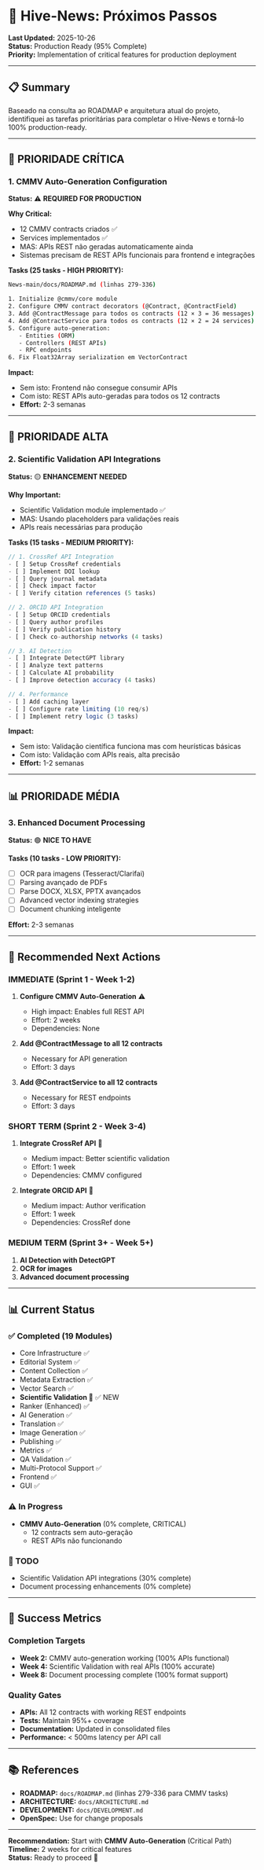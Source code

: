 # 🎯 Hive-News: Próximos Passos

**Last Updated:** 2025-10-26  
**Status:** Production Ready (95% Complete)  
**Priority:** Implementation of critical features for production deployment

---

## 📋 Summary

Baseado na consulta ao ROADMAP e arquitetura atual do projeto, identifiquei as tarefas prioritárias para completar o Hive-News e torná-lo 100% production-ready.

---

## 🚨 PRIORIDADE CRÍTICA

### 1. CMMV Auto-Generation Configuration

**Status:** ⚠️ **REQUIRED FOR PRODUCTION**

**Why Critical:**
- 12 CMMV contracts criados ✅
- Services implementados ✅
- MAS: APIs REST não geradas automaticamente ainda
- Sistemas precisam de REST APIs funcionais para frontend e integrações

**Tasks (25 tasks - HIGH PRIORITY):**

```bash
News-main/docs/ROADMAP.md (linhas 279-336)

1. Initialize @cmmv/core module
2. Configure CMMV contract decorators (@Contract, @ContractField)
3. Add @ContractMessage para todos os contracts (12 × 3 = 36 messages)
4. Add @ContractService para todos os contracts (12 × 2 = 24 services)
5. Configure auto-generation:
   - Entities (ORM)
   - Controllers (REST APIs)
   - RPC endpoints
6. Fix Float32Array serialization em VectorContract
```

**Impact:**
- Sem isto: Frontend não consegue consumir APIs
- Com isto: REST APIs auto-geradas para todos os 12 contracts
- **Effort:** 2-3 semanas

---

## 🧬 PRIORIDADE ALTA

### 2. Scientific Validation API Integrations

**Status:** 🟡 **ENHANCEMENT NEEDED**

**Why Important:**
- Scientific Validation module implementado ✅
- MAS: Usando placeholders para validações reais
- APIs reais necessárias para produção

**Tasks (15 tasks - MEDIUM PRIORITY):**

```typescript
// 1. CrossRef API Integration
- [ ] Setup CrossRef credentials
- [ ] Implement DOI lookup
- [ ] Query journal metadata
- [ ] Check impact factor
- [ ] Verify citation references (5 tasks)

// 2. ORCID API Integration  
- [ ] Setup ORCID credentials
- [ ] Query author profiles
- [ ] Verify publication history
- [ ] Check co-authorship networks (4 tasks)

// 3. AI Detection
- [ ] Integrate DetectGPT library
- [ ] Analyze text patterns
- [ ] Calculate AI probability
- [ ] Improve detection accuracy (4 tasks)

// 4. Performance
- [ ] Add caching layer
- [ ] Configure rate limiting (10 req/s)
- [ ] Implement retry logic (3 tasks)
```

**Impact:**
- Sem isto: Validação científica funciona mas com heurísticas básicas
- Com isto: Validação com APIs reais, alta precisão
- **Effort:** 1-2 semanas

---

## 📊 PRIORIDADE MÉDIA

### 3. Enhanced Document Processing

**Status:** 🟢 **NICE TO HAVE**

**Tasks (10 tasks - LOW PRIORITY):**

- [ ] OCR para imagens (Tesseract/Clarifai)
- [ ] Parsing avançado de PDFs
- [ ] Parse DOCX, XLSX, PPTX avançados
- [ ] Advanced vector indexing strategies
- [ ] Document chunking inteligente

**Effort:** 2-3 semanas

---

## 🎯 Recommended Next Actions

### **IMMEDIATE (Sprint 1 - Week 1-2)**

1. **Configure CMMV Auto-Generation** ⚠️
   - High impact: Enables full REST API
   - Effort: 2 weeks
   - Dependencies: None

2. **Add @ContractMessage to all 12 contracts**
   - Necessary for API generation
   - Effort: 3 days

3. **Add @ContractService to all 12 contracts**
   - Necessary for REST endpoints
   - Effort: 3 days

### **SHORT TERM (Sprint 2 - Week 3-4)**

1. **Integrate CrossRef API** 🧬
   - Medium impact: Better scientific validation
   - Effort: 1 week
   - Dependencies: CMMV configured

2. **Integrate ORCID API** 🧬
   - Medium impact: Author verification
   - Effort: 1 week
   - Dependencies: CrossRef done

### **MEDIUM TERM (Sprint 3+ - Week 5+)**

1. **AI Detection with DetectGPT**
2. **OCR for images**
3. **Advanced document processing**

---

## 📊 Current Status

### ✅ Completed (19 Modules)

- Core Infrastructure ✅
- Editorial System ✅
- Content Collection ✅
- Metadata Extraction ✅
- Vector Search ✅
- **Scientific Validation 🧬** ✅ NEW
- Ranker (Enhanced) ✅
- AI Generation ✅
- Translation ✅
- Image Generation ✅
- Publishing ✅
- Metrics ✅
- QA Validation ✅
- Multi-Protocol Support ✅
- Frontend ✅
- GUI ✅

### ⚠️ In Progress

- **CMMV Auto-Generation** (0% complete, CRITICAL)
  - 12 contracts sem auto-geração
  - REST APIs não funcionando

### 📝 TODO

- Scientific Validation API integrations (30% complete)
- Document processing enhancements (0% complete)

---

## 🎯 Success Metrics

### Completion Targets

- **Week 2:** CMMV auto-generation working (100% APIs functional)
- **Week 4:** Scientific Validation with real APIs (100% accurate)
- **Week 8:** Document processing complete (100% format support)

### Quality Gates

- **APIs:** All 12 contracts with working REST endpoints
- **Tests:** Maintain 95%+ coverage
- **Documentation:** Updated in consolidated files
- **Performance:** < 500ms latency per API call

---

## 📚 References

- **ROADMAP:** `docs/ROADMAP.md` (linhas 279-336 para CMMV tasks)
- **ARCHITECTURE:** `docs/ARCHITECTURE.md`
- **DEVELOPMENT:** `docs/DEVELOPMENT.md`
- **OpenSpec:** Use for change proposals

---

**Recommendation:** Start with **CMMV Auto-Generation** (Critical Path)  
**Timeline:** 2 weeks for critical features  
**Status:** Ready to proceed 🚀


